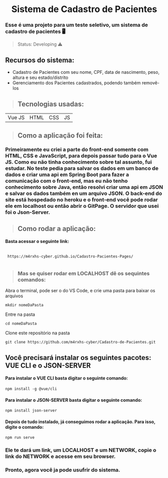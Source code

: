 # <center> Sistema de Cadastro de Pacientes </center> 

### Esse é uma projeto para um teste seletivo, um sistema de cadastro de pacientes 🖥️

>Status: Developing ⚠️
## Recursos do sistema:

* Cadastro de Pacientes com seu nome, CPF, data de nascimento, peso, altura e seu estado/distrito
* Gerenciamento dos Pacientes cadastrados, podendo também removê-los


>## Tecnologias usadas:

<table>
  <tr>
    <td>Vue JS</td>
    <td>HTML</td>
    <td>CSS</td>
    <td>JS</td>
  </tr>
</table>

>## Como a aplicação foi feita:
### Primeiramente eu criei a parte do front-end somente com HTML, CSS e JavaScript, para depois passar tudo para o Vue JS. Como eu não tinha conhecimento sobre tal assunto, fui estudar. No teste pedia para salvar os dados em um banco de dados e criar uma api em Spring Boot para fazer a comunicação com o front-end, mas eu não tenho conhecimento sobre Java, então resolvi criar uma api em JSON e salvar os dados também en um arquivo JSON. O back-end do site está hospedado no heroku e o front-end você pode rodar ele em localhost ou então abrir o GitPage. O servidor que usei foi o Json-Server.   

>## Como rodar a aplicação:
#### Basta acessar o seguinte link:
```

 https://m4rxhs-cyber.github.io/Cadastro-Pacientes-Pages/ 
 
```

>### Mas se quiser rodar em LOCALHOST dê os sequintes comandos:
 Abra o terminal, pode ser o do VS Code, e crie uma pasta para baixar os arquivos
 ```
 mkdir nomeDaPasta
 ```
 Entre na pasta
 ```
 cd nomeDaPasta
 ```
 Clone este repositório na pasta
```
git clone https://github.com/m4rxhs-cyber/Cadastro-de-Pacientes.git
```

## Você precisará instalar os seguintes pacotes: VUE CLI e o JSON-SERVER

#### Para instalar o VUE CLI basta digitar o seguinte comando:
```
npm install -g @vue/cli
```

#### Para instalar o JSON-SERVER basta digitar o seguinte comando:
```
npm install json-server
```

#### Depois de tudo instalado, já conseguimos rodar a aplicação. Para isso, digite o comando:
```
npm run serve
```

### Ele te dará um link, um LOCALHOST e um NETWORK, copie o link do NETWORK e acesse em seu browser.
### Pronto, agora você ja pode usufrir do sistema.

